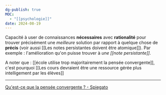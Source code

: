 ```yaml
---
dg-publish: true
MOC:
  - "[[psychologie]]"
date: 2024-08-19
---
```

Capacité à user de connaissances **nécessaires** avec **rationalité** pour trouver précisément une *meilleure* solution par rapport à quelque chose de **précis** (voir aussi [[Les notes persistantes doivent être atomique]]).
Par exemple : l'amélioration qu'on puisse trouver à *une [[note persistante]]*.

A noter que : [[école utilise trop majoritairement la pensée convergente]], c'est pourquoi [[Les cours devraient être une ressource gérée plus intelligement par les élèves]]

---
[Qu'est-ce que la pensée convergente ? - Spiegato](https://spiegato.com/fr/quest-ce-que-la-pensee-convergente)